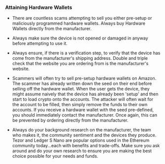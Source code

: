 ### Attaining Hardware Wallets
 
- There are countless scams attempting to sell you either pre-setup or maliciously programmed hardware wallets. Always buy Hardware Wallets directly from the manufacturer.

- Always make sure the device is not opened or damaged in anyway before attempting to use it.

- Always ensure, if there is a verification step, to verify that the device has come from the manufacturer's shipping address. Double and triple check that the website you are ordering from is the manufacturer's website.

- Scammers will often try to sell pre-setup hardware wallets on Amazon. The scammer has already written down the seed on their end before selling off the hardware wallet. When the user gets the device, they might assume naively that the device has already been 'setup' and then start to load crypto onto the accounts. The attacker will often wait for the account to be filled, then simply remove the funds to their own accounts. If you receive a hardware wallet with the seed pre-defined, you should immediately contact the manufacturer. Once again, this can be prevented by ordering directly from the manufacturer.

- Always do your background research on the manufacturer, the team who makes it, the community sentiment and the devices they produce. Tezor and Ledger S Nano are popular options used in the Ethereum community today...each with benefits and trade-offs. Make sure you ask around and do your own research to ensure you are making the best choice possible for your needs and funds.